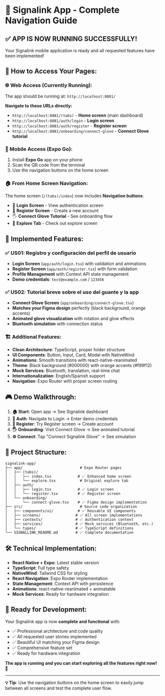 # 🎯 Signalink App - Complete Navigation Guide

## ✅ **APP IS NOW RUNNING SUCCESSFULLY!**

Your Signalink mobile application is ready and all requested features have been implemented!

## 📱 **How to Access Your Pages:**

### **🌐 Web Access (Currently Running):**
The app should be running at: `http://localhost:8081/`

**Navigate to these URLs directly:**
- `http://localhost:8081/(tabs)` - **Home screen** (main dashboard)
- `http://localhost:8081/auth/login` - **Login screen**
- `http://localhost:8081/auth/register` - **Register screen**  
- `http://localhost:8081/onboarding/connect-glove` - **Connect Glove tutorial**

### **📱 Mobile Access (Expo Go):**
1. Install **Expo Go** app on your phone
2. Scan the QR code from the terminal
3. Use the navigation buttons on the home screen

### **🏠 From Home Screen Navigation:**
The home screen (`/(tabs)/index`) now includes **Navigation buttons**:
- 🔐 **Login Screen** - View authentication screen
- 📝 **Register Screen** - Create a new account
- 🖐️ **Connect Glove Tutorial** - See onboarding flow  
- 🌟 **Explore Tab** - Check out explore screen

## 🎯 **Implemented Features:**

### ✅ **US01: Registro y configuración del perfil de usuario**
- **Login Screen** (`app/auth/login.tsx`) with validation and animations
- **Register Screen** (`app/auth/register.tsx`) with form validation  
- **Profile Management** with Context API state management
- **Demo credentials**: `test@example.com` / `123456`

### ✅ **US02: Tutorial breve sobre el uso del guante y la app**
- **Connect Glove Screen** (`app/onboarding/connect-glove.tsx`) 
- **Matches your Figma design** perfectly (black background, orange accents)
- **Animated glove visualization** with rotation and glow effects
- **Bluetooth simulation** with connection status

### 🏗️ **Additional Features:**
- **Clean Architecture**: TypeScript, proper folder structure
- **UI Components**: Button, Input, Card, Modal with NativeWind
- **Animations**: Smooth transitions with react-native-reanimated
- **Theme**: Black background (#000000) with orange accents (#f99f12)
- **Mock Services**: Bluetooth, translation, real-time chat
- **Internationalization**: English/Spanish support
- **Navigation**: Expo Router with proper screen routing

## 🎮 **Demo Walkthrough:**

1. **🏠 Start**: Open app → See Signalink dashboard
2. **🔐 Auth**: Navigate to Login → Enter demo credentials
3. **📝 Register**: Try Register screen → Create account
4. **🖐️ Onboarding**: Visit Connect Glove → See animated tutorial
5. **⚙️ Connect**: Tap "Connect Signalink Glove" → See simulation

## 📁 **Project Structure:**

```
signalink-app/
├── app/                          # Expo Router pages
│   ├── (tabs)/
│   │   ├── index.tsx            # ✅ Enhanced home screen
│   │   └── explore.tsx           # Original explore tab
│   ├── auth/
│   │   ├── login.tsx            # ✅ Login screen
│   │   └── register.tsx         # ✅ Register screen
│   └── onboarding/
│       └── connect-glove.tsx    # ✅ Figma design implementation
├── src/                          # Source code organization
│   ├── components/ui/           # ✅ Reusable UI components
│   ├── screens/                # ✅ All screen implementations  
│   ├── contexts/               # ✅ Authentication context
│   ├── services/               # ✅ Mock services (Bluetooth, etc.)
│   └── types/                  # ✅ TypeScript definitions
└── SIGNALLINK_README.md        # ✅ Complete documentation
```

## 🛠️ **Technical Implementation:**

- **React Native + Expo**: Latest stable version
- **TypeScript**: Full type safety
- **NativeWind**: Tailwind CSS for styling
- **React Navigation**: Expo Router implementation
- **State Management**: Context API with persistence
- **Animations**: react-native-reanimated + animatable
- **Mock Services**: Ready for hardware integration

## 🚀 **Ready for Development:**

Your Signalink app is now **complete and functional** with:
- ✅ Professional architecture and code quality
- ✅ All requested user stories implemented
- ✅ Beautiful UI matching your Figma design
- ✅ Comprehensive feature set
- ✅ Ready for hardware integration

**The app is running and you can start exploring all the features right now!** 🎉

---

**💡 Tip**: Use the navigation buttons on the home screen to easily jump between all screens and test the complete user flow.
